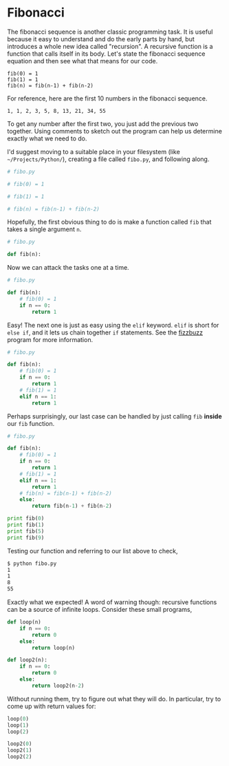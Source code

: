 # Fibonacci

The fibonacci sequence is another classic programming task. It is useful because
it easy to understand and do the early parts by hand, but introduces a whole new
idea called "recursion". A recursive function is a function that calls itself in
its body. Let's state the fibonacci sequence equation and then see what that
means for our code.

```
fib(0) = 1
fib(1) = 1
fib(n) = fib(n-1) + fib(n-2)
```

For reference, here are the first 10 numbers in the fibonacci sequence.

```
1, 1, 2, 3, 5, 8, 13, 21, 34, 55
```

To get any number after the first two, you just add the previous two together.
Using comments to sketch out the program can help us determine exactly what
we need to do.

I'd suggest moving to a suitable place in your filesystem (like
`~/Projects/Python/`), creating a file called `fibo.py`, and following along.

```python
# fibo.py

# fib(0) = 1

# fib(1) = 1

# fib(n) = fib(n-1) + fib(n-2)
```

Hopefully, the first obvious thing to do is make a function called `fib` that
takes a single argument `n`.

```python
# fibo.py

def fib(n):
```

Now we can attack the tasks one at a time.

```python
# fibo.py

def fib(n):
    # fib(0) = 1
    if n == 0:
        return 1
```

Easy! The next one is just as easy using the `elif` keyword. `elif` is short
for `else if`, and it lets us chain together `if` statements. See the
[fizzbuzz](FizzBuzz.md) program for more information.

```python
# fibo.py

def fib(n):
    # fib(0) = 1
    if n == 0:
        return 1
    # fib(1) = 1
    elif n == 1:
        return 1
```

Perhaps surprisingly, our last case can be handled by just calling `fib` 
**inside** our `fib` function.

```python
# fibo.py

def fib(n):
    # fib(0) = 1
    if n == 0:
        return 1
    # fib(1) = 1
    elif n == 1:
        return 1
    # fib(n) = fib(n-1) + fib(n-2)
    else:
        return fib(n-1) + fib(n-2)

print fib(0)
print fib(1)
print fib(5)
print fib(9)
```

Testing our function and referring to our list above to check,

```bash
$ python fibo.py
1
1
8
55
```

Exactly what we expected! A word of warning though: recursive functions can be
a source of infinite loops. Consider these small programs,

```python
def loop(n)
    if n == 0:
        return 0
    else:
        return loop(n)

def loop2(n):
    if n == 0:
        return 0
    else:
        return loop2(n-2)
```

Without running them, try to figure out what they will do. In particular, try
to come up with return values for:

```python
loop(0)
loop(1)
loop(2)

loop2(0)
loop2(1)
loop2(2)
```
